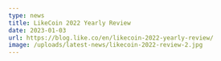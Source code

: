 ```yaml
---
type: news
title: LikeCoin 2022 Yearly Review
date: 2023-01-03
url: https://blog.like.co/en/likecoin-2022-yearly-review/
image: /uploads/latest-news/likecoin-2022-review-2.jpg
---
```

